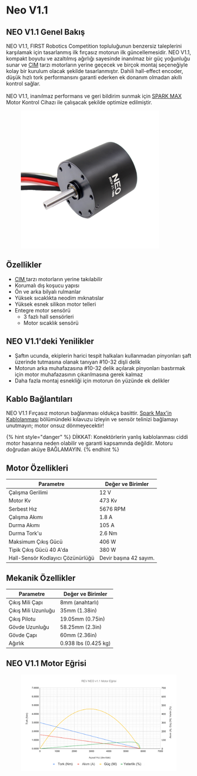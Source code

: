# Neo V1.1

## NEO V1.1 Genel Bakış <a href="#neo-v1.1-overview" id="neo-v1.1-overview"></a>

NEO V1.1, FIRST Robotics Competition topluluğunun benzersiz taleplerini karşılamak için tasarlanmış ilk fırçasız motorun ilk güncellemesidir. NEO V1.1, kompakt boyutu ve azaltılmış ağırlığı sayesinde inanılmaz bir güç yoğunluğu sunar ve [CIM](../../fircali-motorlar/cim.md) tarzı motorların yerine geçecek ve birçok montaj seçeneğiyle kolay bir kurulum olacak şekilde tasarlanmıştır. Dahili hall-effect encoder, düşük hızlı tork performansını garanti ederken ek donanım olmadan akıllı kontrol sağlar. \
\
NEO V1.1, inanılmaz performans ve geri bildirim sunmak için [SPARK MAX](../../../../spark-max.md) Motor Kontrol Cihazı ile çalışacak şekilde optimize edilmiştir.

<div align="left">

<figure><img src="../../../../.gitbook/assets/image (20).png" alt="" width="375"><figcaption></figcaption></figure>

</div>

## Özellikler <a href="#features" id="features"></a>

* [CIM ](../../fircali-motorlar/cim.md)tarzı motorların yerine takılabilir
* Korumalı dış koşucu yapısı
* Ön ve arka bilyalı rulmanlar
* Yüksek sıcaklıkta neodim mıknatıslar
* Yüksek esnek silikon motor telleri
* Entegre motor sensörü
  * 3 fazlı hall sensörleri
  * Motor sıcaklık sensörü

## NEO V1.1'deki Yenilikler

* Şaftın ucunda, ekiplerin harici tespit halkaları kullanmadan pinyonları şaft üzerinde tutmasına olanak tanıyan #10-32 dişli delik &#x20;
* Motorun arka muhafazasına #10-32 delik açılarak pinyonları bastırmak için motor muhafazasının çıkarılmasına gerek kalmaz
* Daha fazla montaj esnekliği için motorun ön yüzünde ek delikler

## Kablo Bağlantıları <a href="#wiring-connections" id="wiring-connections"></a>

NEO V1.1 Fırçasız motorun bağlanması oldukça basittir. [Spark Max'in Kablolanması](../../../../spark-maxin-kablolanmasi.md) bölümündeki kılavuzu izleyin ve sensör telinizi bağlamayı unutmayın; motor onsuz dönmeyecektir!&#x20;

{% hint style="danger" %}
DİKKAT: Konektörlerin yanlış kablolanması ciddi motor hasarına neden olabilir ve garanti kapsamında değildir. Motoru doğrudan aküye BAĞLAMAYIN.
{% endhint %}

## Motor Özellikleri <a href="#motor-specifications" id="motor-specifications"></a>

| Parametre                         | Değer ve Birimler      |
| --------------------------------- | ---------------------- |
| Çalışma Gerilimi                  | 12 V                   |
| Motor Kv                          | 473 Kv                 |
| Serbest Hız                       | 5676 RPM               |
| Çalışma Akımı                     | 1.8 A                  |
| Durma Akımı                       | 105 A                  |
| Durma Tork'u                      | 2.6 Nm                 |
| Maksimum Çıkış Gücü               | 406 W                  |
| Tipik Çıkış Gücü 40 A'da          | 380 W                  |
| Hall-Sensör Kodlayıcı Çözünürlüğü | Devir başına 42 sayım. |

## Mekanik Özellikler

| Parametre           | Değer ve Birimler    |
| ------------------- | -------------------- |
| Çıkış Mili Çapı     | 8mm (anahtarlı)      |
| Çıkış Mili Uzunluğu | 35mm (1.38in)        |
| Çıkış Pilotu        | 19.05mm (0.75in)     |
| Gövde Uzunluğu      | 58.25mm (2.3in)      |
| Gövde Çapı          | 60mm (2.36in)        |
| Ağırlık             | 0.938 lbs (0.425 kg) |

## NEO V1.1 Motor Eğrisi

<figure><img src="../../../../.gitbook/assets/image (16).png" alt=""><figcaption></figcaption></figure>
